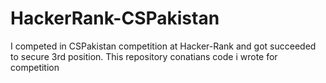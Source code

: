 HackerRank-CSPakistan
=====================

I competed in CSPakistan competition at Hacker-Rank and got succeeded to secure 3rd position. This repository conatians code i wrote for competition
